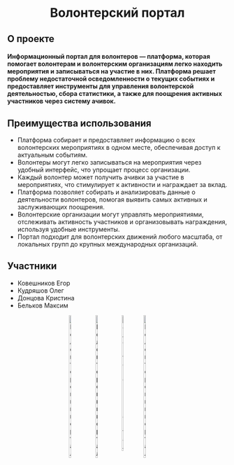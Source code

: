 <h1 align="center">Волонтерский портал</h1>

## О проекте
#### Информационный портал для волонтеров — платформа, которая помогает волонтерам и волонтерским организациям легко находить мероприятия и записываться на участие в них. Платформа решает проблему недостаточной осведомленности о текущих событиях и предоставляет инструменты для управления волонтерской деятельностью, сбора статистики, а также для поощрения активных участников через систему ачивок.
## Преимущества использования
+ Платформа собирает и предоставляет информацию о всех волонтерских мероприятиях в одном месте, обеспечивая доступ к актуальным событиям.
+ Волонтеры могут легко записываться на мероприятия через удобный интерфейс, что упрощает процесс организации.
+ Каждый волонтер может получить ачивки за участие в мероприятиях, что стимулирует к активности и награждает за вклад.
+ Платформа позволяет собирать и анализировать данные о деятельности волонтеров, помогая выявить самых активных и заслуживающих поощрения.
+ Волонтерские организации могут управлять мероприятиями, отслеживать активность участников и организовывать награждения, используя удобные инструменты.
+ Портал подходит для волонтерских движений любого масштаба, от локальных групп до крупных международных организаций.

## Участники
+ Ковешников Егор  
+ Кудряшов Олег  
+ Донцова Кристина
+ Бельков Максим 

<div style="display: flex; justify-content: center;">
    <img src="https://i.pinimg.com/736x/43/25/22/43252267fc0ec83dfd68735fdffcac28.jpg" alt="Волонтерский портал" width="10%" style="margin-right: 10px;" />
    <img src="https://i.pinimg.com/564x/62/7f/02/627f02f44414c4e2982410ae0c424f4c.jpg" alt="Волонтерский портал" width="10%" style="margin-right: 10px;" />
    <img src="https://i.pinimg.com/564x/8b/4a/0b/8b4a0b7b02dd11c6aab55e6321575cd3.jpg" alt="Волонтерский портал" width="8%" style="margin-right: 10px;" />
    <img src="https://i.pinimg.com/564x/65/4c/9b/654c9b009a6cde3b72a35045a4ab9b5f.jpg" alt="Волонтерский портал" width="10%" />
</div>
